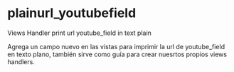 # plainurl_youtubefield

Views Handler print url youtube_field in text plain

Agrega un campo nuevo en las vistas para imprimir la url de youtube_field en texto plano, también sirve como guía para crear nuesrtos propios views handlers.

